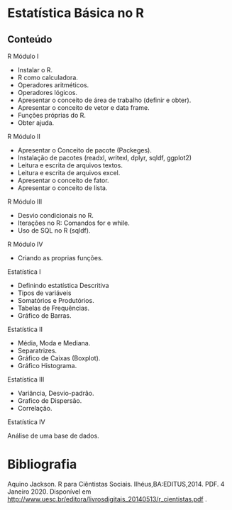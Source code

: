 # Estatística Básica no R

## Conteúdo


R Módulo I

+ Instalar o R.
+ R como calculadora.
+ Operadores aritméticos.
+ Operadores lógicos.
+ Apresentar o conceito de área de trabalho (definir e obter).
+ Apresentar o conceito de vetor e data frame.
+ Funções próprias do R.
+ Obter ajuda.

R Módulo II

+ Apresentar o Conceito de pacote (Packeges).
+ Instalação de pacotes (readxl, writexl, dplyr, sqldf, ggplot2)
+ Leitura e escrita de arquivos textos.
+ Leitura e escrita de arquivos excel.
+ Apresentar o conceito de fator.
+ Apresentar o conceito de lista.

R Módulo III

+ Desvio condicionais no R.
+ Iterações no R: Comandos for e while.
+ Uso de SQL no R (sqldf).

R Módulo IV

+ Criando as proprias funções.

Estatística I

+ Definindo estatística Descritiva
+ Tipos de variáveis
+ Somatórios e Produtórios.
+ Tabelas de Frequências.
+ Gráfico de Barras.

Estatística II

+ Média, Moda e Mediana.
+ Separatrizes.
+ Gráfico de Caixas (Boxplot).
+ Gráfico Histograma.

Estatística III

+ Variância, Desvio-padrão.
+ Grafico de Dispersão.
+ Correlação.

Estatística IV

Análise de uma base de dados.


# Bibliografia

Aquino Jackson. R para Ciêntistas Sociais. Ilhéus,BA:EDITUS,2014. PDF. 4 Janeiro
2020. Disponível em http://www.uesc.br/editora/livrosdigitais_20140513/r_cientistas.pdf .

